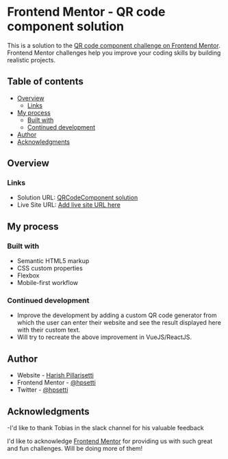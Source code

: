 # Frontend Mentor - QR code component solution

This is a solution to the [QR code component challenge on Frontend Mentor](https://www.frontendmentor.io/challenges/qr-code-component-iux_sIO_H). Frontend Mentor challenges help you improve your coding skills by building realistic projects. 

## Table of contents

- [Overview](#overview)
  - [Links](#links)
- [My process](#my-process)
  - [Built with](#built-with)
  - [Continued development](#continued-development)
- [Author](#author)
- [Acknowledgments](#acknowledgments)

## Overview

### Links

- Solution URL: [QRCodeComponent solution](https://github.com/hpsetti/QRCodeComponentHub-FM)
- Live Site URL: [Add live site URL here](https://hpsetti.github.io/QRCodeComponentHub-FM/)

## My process

### Built with

- Semantic HTML5 markup
- CSS custom properties
- Flexbox
- Mobile-first workflow


### Continued development

- Improve the development by adding a custom QR code generator from which the user can enter their website and see the result displayed here with their custom text.
- Will try to recreate the above improvement in VueJS/ReactJS.


## Author

- Website - [Harish Pillarisetti](https://hpsetti.github.io/portfolio_website/)
- Frontend Mentor - [@hpsetti](https://www.frontendmentor.io/profile/hpsetti)
- Twitter - [@hpsetti](https://www.twitter.com/hpsetti)


## Acknowledgments

-I'd like to thank Tobias in the slack channel for his valuable feedback

I'd like to acknowledge [Frontend Mentor](https://www.frontendmentor.io/) for providing us with such great and fun challenges. Will be doing more of them!

